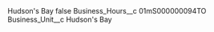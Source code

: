 <?xml version="1.0" encoding="UTF-8"?>
<CustomMetadata xmlns="http://soap.sforce.com/2006/04/metadata" xmlns:xsi="http://www.w3.org/2001/XMLSchema-instance" xmlns:xsd="http://www.w3.org/2001/XMLSchema">
    <label>Hudson&apos;s Bay</label>
    <protected>false</protected>
    <values>
        <field>Business_Hours__c</field>
        <value xsi:type="xsd:string">01mS000000094TO</value>
    </values>
    <values>
        <field>Business_Unit__c</field>
        <value xsi:type="xsd:string">Hudson&apos;s Bay</value>
    </values>
</CustomMetadata>
